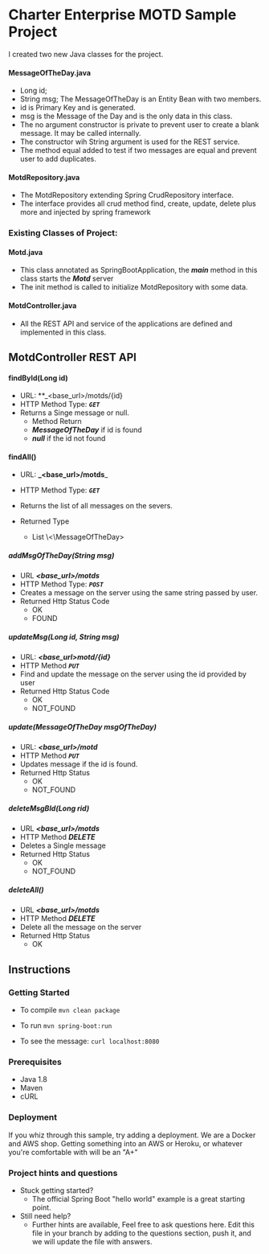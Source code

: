 # Charter Enterprise MOTD Sample Project
I created two new Java classes for the project.
#### MessageOfTheDay.java
* Long id;
* String msg;
The MessageOfTheDay is an Entity Bean with two members.
* id is Primary Key and is generated.
* msg is the Message of the Day and is the only data in this class.
* The no argument constructor is private to prevent user to create a blank message. It may be called internally.
* The constructor wih String argument is used for the REST service. 
* The method equal added to test if two messages are equal and prevent user to add duplicates.  
#### MotdRepository.java
* The MotdRepository extending Spring CrudRepository interface.
* The interface provides all crud method find, create, update, delete plus more and injected by spring framework

### Existing Classes of Project:
#### Motd.java 
* This class annotated as SpringBootApplication, the **_main_** method in this class starts the **_Motd_** server
* The init method is called to initialize MotdRepository with some data.
   
#### MotdController.java 
* All the REST API and service of the applications are defined and implemented in this class.   

## MotdController REST API 
#### findById(Long id)
* URL: **_<base_url>/motds/{id}
* HTTP Method Type: **_`GET`_**
* Returns a Singe message or null. 
  * Method Return
  * **_MessageOfTheDay_** if id is found   
  * **_null_** if the id not found
#### findAll() 
 * URL: **_<base_url>/motds**_ 
 * HTTP Method Type: _**`GET`**_
 
 * Returns the list of all messages on the severs. 
 * Returned Type 
    * List \\<\MessageOfTheDay>
##### addMsgOfTheDay(String msg)
 * URL **_<base_url>/motds_** 
 * HTTP Method Type: **_`POST`_**
 * Creates a message on the server using the same string passed by user.
 * Returned Http Status Code 
    * OK      
    * FOUND    

##### updateMsg(Long id, String msg)
* URL: **_<base_url>motd/{id}_**
* HTTP Method **_`PUT`_**
* Find and update the message on the server using the id provided by user
* Returned Http Status Code
    * OK 
    * NOT_FOUND 
##### update(MessageOfTheDay msgOfTheDay) 
* URL: **_<base_url>/motd_** 
* HTTP Method **_`PUT`_**
* Updates message if the id is found.
* Returned Http Status 
    *  OK        
    * NOT_FOUND 
##### deleteMsgBId(Long rid)
* URL **_<base_url>/motds_** 
* HTTP Method **_DELETE_**
* Deletes a Single message
* Returned Http Status 
    * OK     
    * NOT_FOUND 
##### deleteAll()
* URL **_<base_url>/motds_** 
* HTTP Method **_DELETE_**
* Delete all the message on the server  
* Returned Http Status 
    *  OK  
## Instructions


### Getting Started
* To compile
```mvn clean package```

* To run
```mvn spring-boot:run```

* To see the message:
```curl localhost:8080```

### Prerequisites
* Java 1.8
* Maven
* cURL
  
### Deployment
If you whiz through this sample, try adding a deployment.   We are a Docker and AWS shop.  Getting something into an AWS or Heroku, or whatever you're comfortable with will be an "A+"

### Project hints and questions
* Stuck getting started?
  * The official Spring Boot "hello world" example is a great starting point.
* Still need help?
  * Further hints are available, Feel free to ask questions here.  Edit this file in your branch by adding to the questions section, push it, and we will update the file with answers. 
